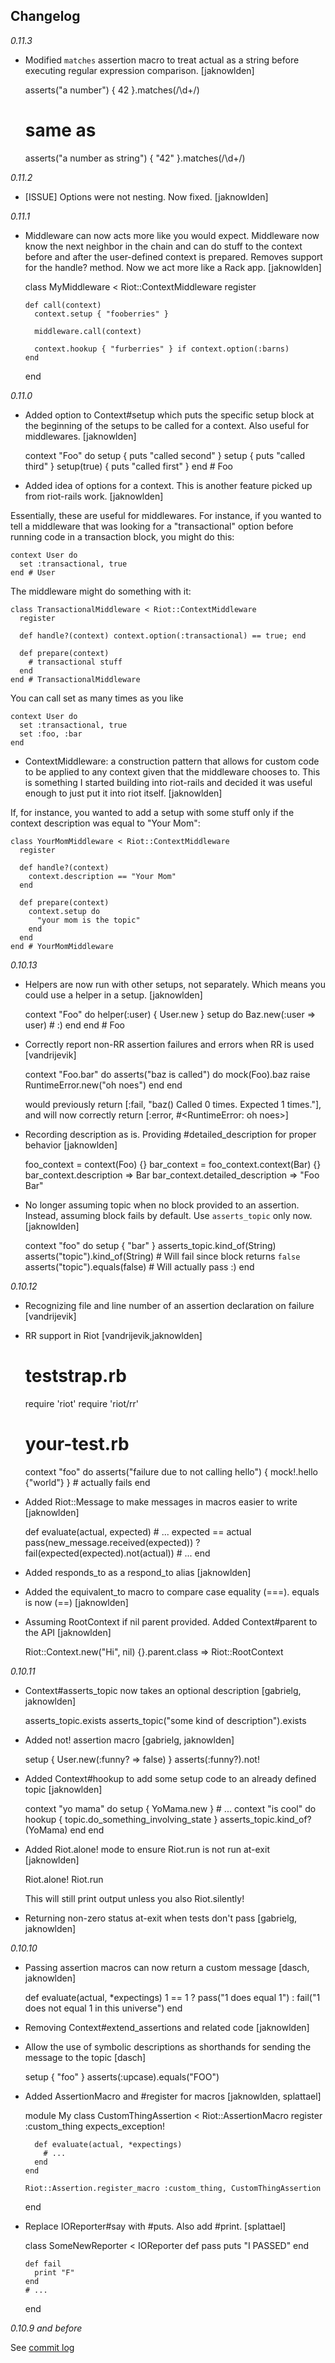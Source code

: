## Changelog

*0.11.3*

* Modified `matches` assertion macro to treat actual as a string before executing regular expression comparison. [jaknowlden]

    asserts("a number") { 42 }.matches(/\d+/)
    # same as
    asserts("a number as string") { "42" }.matches(/\d+/)

*0.11.2*

* [ISSUE] Options were not nesting. Now fixed. [jaknowlden]

*0.11.1*

* Middleware can now acts more like you would expect. Middleware now know the next neighbor in the chain and can do stuff to the context before and after the user-defined context is prepared. Removes support for the handle? method. Now we act more like a Rack app. [jaknowlden]

    class MyMiddleware < Riot::ContextMiddleware
      register
      
      def call(context)
        context.setup { "fooberries" }

        middleware.call(context)

        context.hookup { "furberries" } if context.option(:barns)
      end
    end

*0.11.0*

* Added option to Context#setup which puts the specific setup block at the beginning of the setups to be called for a context. Also useful for middlewares. [jaknowlden]

    context "Foo" do
      setup { puts "called second" }
      setup { puts "called third" }
      setup(true) { puts "called first" }
    end # Foo

* Added idea of options for a context. This is another feature picked up from riot-rails work. [jaknowlden]

Essentially, these are useful for middlewares. For instance, if you wanted to tell a middleware that was looking for a "transactional" option before running code in a transaction block, you might do this:

    context User do
      set :transactional, true
    end # User

The middleware might do something with it:

    class TransactionalMiddleware < Riot::ContextMiddleware
      register

      def handle?(context) context.option(:transactional) == true; end

      def prepare(context)
        # transactional stuff
      end
    end # TransactionalMiddleware

You can call set as many times as you like

    context User do
      set :transactional, true
      set :foo, :bar
    end

* ContextMiddleware: a construction pattern that allows for custom code to be applied to any context given that the middleware chooses to. This is something I started building into riot-rails and decided it was useful enough to just put it into riot itself. [jaknowlden]

If, for instance, you wanted to add a setup with some stuff only if the context description was equal to "Your Mom":

    class YourMomMiddleware < Riot::ContextMiddleware
      register

      def handle?(context)
        context.description == "Your Mom"
      end

      def prepare(context)
        context.setup do
          "your mom is the topic"
        end
      end
    end # YourMomMiddleware

*0.10.13*

* Helpers are now run with other setups, not separately. Which means you could use a helper in a setup. [jaknowlden]

    context "Foo" do
      helper(:user) { User.new }
      setup do
        Baz.new(:user => user) # :)
      end
    end # Foo

* Correctly report non-RR assertion failures and errors when RR is used [vandrijevik]

    context "Foo.bar" do
      asserts("baz is called") do
        mock(Foo).baz
        raise RuntimeError.new("oh noes")
      end
    end

  would previously return [:fail, "baz() Called 0 times. Expected 1 times."], and will now
  correctly return [:error, #<RuntimeError: oh noes>]

* Recording description as is. Providing #detailed_description for proper behavior [jaknowlden]

    foo_context = context(Foo) {}
    bar_context = foo_context.context(Bar) {}
    bar_context.description
    => Bar
    bar_context.detailed_description
    => "Foo Bar"

* No longer assuming topic when no block provided to an assertion. Instead, assuming block fails by default. Use `asserts_topic` only now. [jaknowlden]

    context "foo" do
      setup { "bar" }
      asserts_topic.kind_of(String)
      asserts("topic").kind_of(String) # Will fail since block returns `false`
      asserts("topic").equals(false) # Will actually pass :)
    end

*0.10.12*

* Recognizing file and line number of an assertion declaration on failure [vandrijevik]

* RR support in Riot [vandrijevik,jaknowlden]

    # teststrap.rb
    require 'riot'
    require 'riot/rr'
    
    # your-test.rb
    context "foo" do
      asserts("failure due to not calling hello") { mock!.hello {"world"} } # actually fails
    end

* Added Riot::Message to make messages in macros easier to write [jaknowlden]

    def evaluate(actual, expected)
      # ...
      expected == actual pass(new_message.received(expected)) ? fail(expected(expected).not(actual))
      # ...
    end

* Added responds_to as a respond_to alias [jaknowlden]

* Added the equivalent_to macro to compare case equality (===). equals is now (==) [jaknowlden]

* Assuming RootContext if nil parent provided. Added Context#parent to the API [jaknowlden]

    Riot::Context.new("Hi", nil) {}.parent.class
    => Riot::RootContext

*0.10.11*

* Context#asserts_topic now takes an optional description [gabrielg, jaknowlden]

    asserts_topic.exists
    asserts_topic("some kind of description").exists

* Added not! assertion macro [gabrielg, jaknowlden]

    setup { User.new(:funny? => false) }
    asserts(:funny?).not!

* Added Context#hookup to add some setup code to an already defined topic [jaknowlden]

    context "yo mama" do
      setup { YoMama.new }
      # ...
      context "is cool" do
        hookup { topic.do_something_involving_state }
        asserts_topic.kind_of?(YoMama)
      end
    end

* Added Riot.alone! mode to ensure Riot.run is not run at-exit [jaknowlden]

    Riot.alone!
    Riot.run

  This will still print output unless you also Riot.silently!

* Returning non-zero status at-exit when tests don't pass [gabrielg, jaknowlden]

*0.10.10*

* Passing assertion macros can now return a custom message [dasch, jaknowlden]

    def evaluate(actual, *expectings)
      1 == 1 ? pass("1 does equal 1") : fail("1 does not equal 1 in this universe")
    end

* Removing Context#extend_assertions and related code [jaknowlden]

* Allow the use of symbolic descriptions as shorthands for sending the message to the topic [dasch]

    setup { "foo" }
    asserts(:upcase).equals("FOO")

* Added AssertionMacro and #register for macros [jaknowlden, splattael]

    module My
      class CustomThingAssertion < Riot::AssertionMacro
        register :custom_thing
        expects_exception!

        def evaluate(actual, *expectings)
          # ...
        end
      end
      
      Riot::Assertion.register_macro :custom_thing, CustomThingAssertion
    end

* Replace IOReporter#say with #puts. Also add #print. [splattael]

    class SomeNewReporter < IOReporter
      def pass
        puts "I PASSED"
      end

      def fail
        print "F"
      end
      # ...
    end

*0.10.9 and before*

See [commit log](http://github.com/thumblemonks/riot/commits/master)
